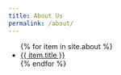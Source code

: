 ```yaml
---
title: About Us
permalink: /about/
---
```


<ul>
{% for item in site.about %}
    <li><a href="{{ item.url }}">{{ item.title }}</a></li>
{% endfor %}
</ul>
